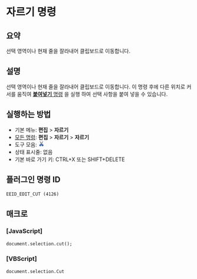 # 자르기 명령

## 요약

선택 영역이나 현재 줄을 잘라내어 클립보드로 이동합니다.

## 설명

선택 영역이나 현재 줄을 잘라내어 클립보드로 이동합니다.
이 명령 후에 다른 위치로 커서를 움직여 [**붙여넣기** 명령](edit_paste) 을 실행 하여 선택 사항을 붙여 넣을 수 있습니다.

## 실행하는 방법

- 기본 메뉴: **편집** \> **자르기**
- [모든 명령](../tools/all_commands): **편집** \> **자르기**
\> **자르기**
- 도구 모음: ![](../../images/cut.png)
- 상태 표시줄: 없음
- 기본 바로 가기 키: CTRL+X 또는 SHIFT+DELETE

## 플러그인 명령 ID

```
EEID_EDIT_CUT (4126)
```

## 매크로

### \[JavaScript\]

```
document.selection.cut();
```

### \[VBScript\]

```
document.selection.Cut
```
